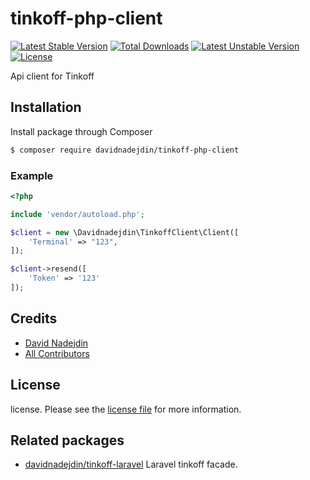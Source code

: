 # tinkoff-php-client

[![Latest Stable Version](https://poser.pugx.org/davidnadejdin/tinkoff-php-client/v/stable?format=plastic)](https://packagist.org/packages/davidnadejdin/tinkoff-php-client)
[![Total Downloads](https://poser.pugx.org/davidnadejdin/tinkoff-php-client/downloads?format=plastic)](https://packagist.org/packages/davidnadejdin/tinkoff-php-client)
[![Latest Unstable Version](https://poser.pugx.org/davidnadejdin/tinkoff-php-client/v/unstable?format=plastic)](https://packagist.org/packages/davidnadejdin/tinkoff-php-client)
[![License](https://poser.pugx.org/davidnadejdin/tinkoff-php-client/license?format=plastic)](https://packagist.org/packages/davidnadejdin/tinkoff-php-client)

Api client for Tinkoff

## Installation

Install package through Composer

``` bash
$ composer require davidnadejdin/tinkoff-php-client
```

### Example

```php
<?php

include 'vendor/autoload.php';

$client = new \Davidnadejdin\TinkoffClient\Client([
    'Terminal' => "123",
]);

$client->resend([
    'Token' => '123'
]);

```

## Credits

- [David Nadejdin][link-author]
- [All Contributors][link-contributors]

## License

license. Please see the [license file](LICENSE) for more information.

## Related packages

- [davidnadejdin/tinkoff-laravel](https://github.com/Davidnadejdin/tinkoff-laravel) Laravel tinkoff facade.

[link-author]: https://github.com/davidnadejdin

[link-contributors]: ../../contributors
